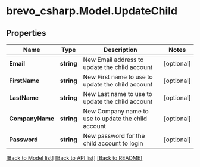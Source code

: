 # brevo_csharp.Model.UpdateChild
## Properties

Name | Type | Description | Notes
------------ | ------------- | ------------- | -------------
**Email** | **string** | New Email address to update the child account | [optional] 
**FirstName** | **string** | New First name to use to update the child account | [optional] 
**LastName** | **string** | New Last name to use to update the child account | [optional] 
**CompanyName** | **string** | New Company name to use to update the child account | [optional] 
**Password** | **string** | New password for the child account to login | [optional] 

[[Back to Model list]](../README.md#documentation-for-models) [[Back to API list]](../README.md#documentation-for-api-endpoints) [[Back to README]](../README.md)

